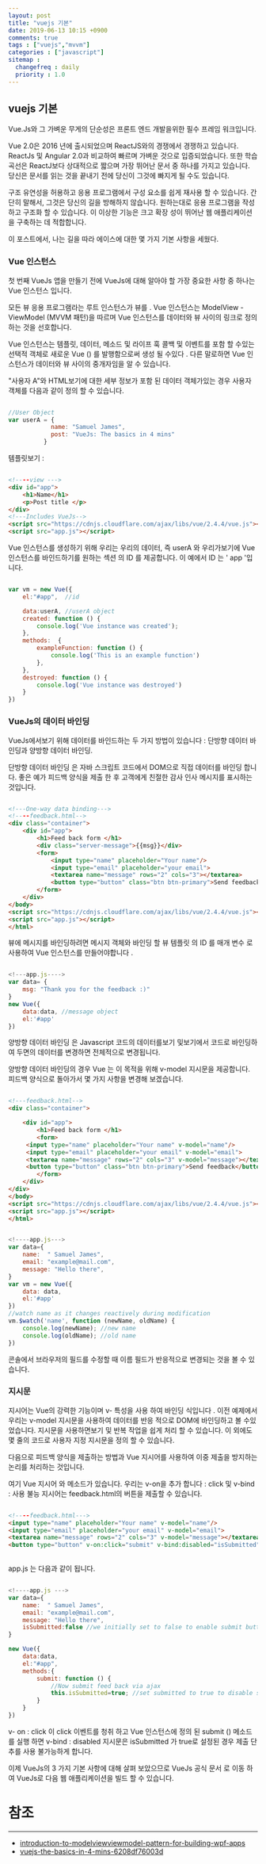 ```yaml
---
layout: post
title: "vuejs 기본"
date: 2019-06-13 10:15 +0900
comments: true
tags : ["vuejs","mvvm"]
categories : ["javascript"]
sitemap :
  changefreq : daily
  priority : 1.0
---
```


## vuejs 기본


Vue.Js와 그 가벼운 무게의 단순성은 프론트 엔드 개발을위한 필수 프레임 워크입니다.

Vue 2.0은 2016 년에 출시되었으며 ReactJS와의 경쟁에서 경쟁하고 있습니다. 
ReactJs 및 Angular 2.0과 비교하여 빠르며 가벼운 것으로 입증되었습니다. 
또한 학습 곡선은 ReactJ보다 상대적으로 짧으며 가장 뛰어난 문서 중 하나를 가지고 있습니다. 
당신은 문서를 읽는 것을 끝내기 전에 당신이 그것에 빠지게 될 수도 있습니다.

구조 유연성을 허용하고 응용 프로그램에서 구성 요소를 쉽게 재사용 할 수 있습니다. 
간단히 말해서, 그것은 당신의 길을 방해하지 않습니다. 
원하는대로 응용 프로그램을 작성하고 구조화 할 수 있습니다. 
이 이상한 기능은 크고 확장 성이 뛰어난 웹 애플리케이션을 구축하는 데 적합합니다.

이 포스트에서, 나는 길을 따라 에이스에 대한 몇 가지 기본 사항을 세웠다.

### Vue 인스턴스

첫 번째 VueJs 앱을 만들기 전에 VueJs에 대해 알아야 할 가장 중요한 사항 중 하나는 Vue 인스턴스 입니다.

모든 뷰 응용 프로그램라는 루트 인스턴스가 뷰를 . 
Vue 인스턴스는 ModelView -ViewModel (MVVM 패턴)을 따르며 Vue 인스턴스를 데이터와 뷰 사이의 링크로 정의하는 것을 선호합니다.

Vue 인스턴스는 템플릿, 데이터, 메소드 및 라이프 훅 콜백 및 이벤트를 포함 할 수있는 선택적 객체로 새로운 Vue () 를 발행함으로써 생성 될 수있다 . 
다른 말로하면 Vue 인스턴스가 데이터와 뷰 사이의 중개자임을 알 수 있습니다.

"사용자 A"와 HTML보기에 대한 세부 정보가 포함 된 데이터 객체가있는 경우 사용자 객체를 다음과 같이 정의 할 수 있습니다.

```javascript

//User Object
var userA = {
            name: "Samuel James",
            post: "VueJs: The basics in 4 mins"
          }

```

템플릿보기 :

```html

<!----view --->
<div id="app">
    <h1>Name</h1>
    <p>Post title </p>
</div>
<!---Includes VueJs-->
<script src="https://cdnjs.cloudflare.com/ajax/libs/vue/2.4.4/vue.js"></script>
<script src="app.js"></script>


```

Vue 인스턴스를 생성하기 위해 우리는 우리의 데이터, 
즉 userA 와 우리가보기에 Vue 인스턴스를 바인드하기를 원하는 섹션 의 ID 를 제공합니다. 
이 예에서 ID 는 ' app '입니다.

```javascript

var vm = new Vue({
    el:"#app",  //id 

    data:userA, //userA object
    created: function () {
        console.log('Vue instance was created');
    },
    methods:  {
        exampleFunction: function () {
            console.log('This is an example function')
        },
    },
    destroyed: function () {
        console.log('Vue instance was destroyed')
    }
})

```

### VueJs의 데이터 바인딩


VueJs에서보기 위해 데이터를 바인드하는 두 가지 방법이 있습니다 : 단방향 데이터 바인딩과 양방향 데이터 바인딩.

단방향 데이터 바인딩 은 자바 스크립트 코드에서 DOM으로 직접 데이터를 바인딩 합니다. 
좋은 예가 피드백 양식을 제출 한 후 고객에게 친절한 감사 인사 메시지를 표시하는 것입니다.

```html

<!---One-way data binding--->
<!----feedback.html-->
<div class="container">
    <div id="app">
        <h1>Feed back form </h1>
        <div class="server-message">{{msg}}</div>
        <form>
            <input type="name" placeholder="Your name"/>
            <input type="email" placeholder="your email">
            <textarea name="message" rows="2" cols="3"></textarea>
            <button type="button" class="btn btn-primary">Send feedback</button>
        </form>
    </div>
</body>
<script src="https://cdnjs.cloudflare.com/ajax/libs/vue/2.4.4/vue.js"></script>
<script src="app.js"></script>
</html>

```

뷰에 메시지를 바인딩하려면 메시지 객체와 바인딩 할 뷰 템플릿 의 ID 를 매개 변수 로 사용하여 Vue 인스턴스를 만들어야합니다 .


```javascript

<!---app.js---->
var data= {
    msg: "Thank you for the feedback :)"
}
new Vue({
    data:data, //message object 
    el:'#app' 
})

```

양방향 데이터 바인딩 은 Javascript 코드의 데이터를보기 및보기에서 코드로 바인딩하여 두면의 데이터를 변경하면 전체적으로 변경됩니다.

양방향 데이터 바인딩의 경우 Vue 는 이 목적을 위해 v-model 지시문을 제공합니다. 
피드백 양식으로 돌아가서 몇 가지 사항을 변경해 보겠습니다.


```html

<!---feedback.html-->
<div class="container">

    <div id="app">
        <h1>Feed back form </h1>
        <form>
     <input type="name" placeholder="Your name" v-model="name"/>
     <input type="email" placeholder="your email" v-model="email">              
     <textarea name="message" rows="2" cols="3" v-model="message"></textarea>
     <button type="button" class="btn btn-primary">Send feedback</button>
        </form>
    </div>
</div>
</body>
<script src="https://cdnjs.cloudflare.com/ajax/libs/vue/2.4.4/vue.js"></script>
<script src="app.js"></script>
</html>

```

```javascript

<!----app.js--->
var data={
    name:  " Samuel James",
    email: "example@mail.com",
    message: "Hello there",
}
var vm = new Vue({
    data: data,
    el:'#app'
})
//watch name as it changes reactively during modification
vm.$watch('name', function (newName, oldName) {
    console.log(newName); //new name
    console.log(oldName); //old name
})

```

콘솔에서 브라우저의 필드를 수정할 때 이름 필드가 반응적으로 변경되는 것을 볼 수 있습니다.


### 지시문

지시어는 Vue의 강력한 기능이며 v- 특성을 사용 하여 바인딩 식입니다 . 
이전 예제에서 우리는 v-model 지시문을 사용하여 데이터를 반응 적으로 DOM에 바인딩하고 볼 수있었습니다. 
지시문을 사용하면보기 및 반복 작업을 쉽게 처리 할 수 ​​있습니다. 
이 외에도 몇 줄의 코드로 사용자 지정 지시문을 정의 할 수 있습니다.

다음으로 피드백 양식을 제출하는 방법과 Vue 지시어를 사용하여 이중 제출을 방지하는 논리를 처리하는 것입니다.


여기 Vue 지시어 와 메소드가 있습니다. 
우리는 v-on을 추가 합니다 : click 및 v-bind : 사용 불능 지시어는 feedback.html의 버튼을 제출할 수 있습니다.

```html

<!----feedback.html--->
<input type="name" placeholder="Your name" v-model="name"/>
<input type="email" placeholder="your email" v-model="email">              
<textarea name="message" rows="2" cols="3" v-model="message"></textarea>
<button type="button" v-on:click="submit" v-bind:disabled="isSubmitted" class="btn btn-primary">Send feedback</button>
 

```

app.js 는 다음과 같이 됩니다.

```javascript

<!----app.js --->
var data={
    name:  " Samuel James",
    email: "example@mail.com",
    message: "Hello there",
    isSubmitted:false //we initially set to false to enable submit button
}

new Vue({
    data:data,
    el:"#app",
    methods:{
        submit: function () {
            //Now submit feed back via ajax 
            this.isSubmitted=true; //set submitted to true to disable submit button
        }
    }
})


```

v- on : click 이 click 이벤트를 청취 하고 Vue 인스턴스에 정의 된 submit () 메소드를 실행 하면 v-bind : disabled 지시문은 isSubmitted 가 true로 설정된 경우 제출 단추를 사용 불가능하게 합니다.

이제 VueJs의 3 가지 기본 사항에 대해 살펴 보았으므로 VueJs 공식 문서 로 이동 하여 VueJs로 다음 웹 애플리케이션을 빌드 할 수 있습니다.



# 참조
-----
* [introduction-to-modelviewviewmodel-pattern-for-building-wpf-apps](https://blogs.msdn.microsoft.com/johngossman/2005/10/08/introduction-to-modelviewviewmodel-pattern-for-building-wpf-apps/)
* [vuejs-the-basics-in-4-mins-6208df76003d](https://codeburst.io/vuejs-the-basics-in-4-mins-6208df76003d)


